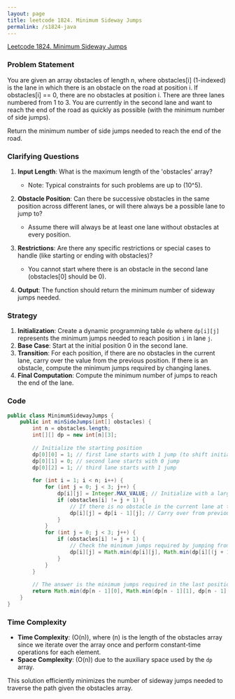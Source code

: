 ```yaml
---
layout: page
title: leetcode 1824. Minimum Sideway Jumps
permalink: /s1824-java
---
```

[Leetcode 1824. Minimum Sideway Jumps](https://algoadvance.github.io/algoadvance/l1824)
### Problem Statement

You are given an array obstacles of length n, where obstacles[i] (1-indexed) is the lane in which there is an obstacle on the road at position i. If obstacles[i] == 0, there are no obstacles at position i. There are three lanes numbered from 1 to 3. You are currently in the second lane and want to reach the end of the road as quickly as possible (with the minimum number of side jumps).

Return the minimum number of side jumps needed to reach the end of the road.

### Clarifying Questions
1. **Input Length**: What is the maximum length of the 'obstacles' array?
   - Note: Typical constraints for such problems are up to \(10^5\).

2. **Obstacle Position**: Can there be successive obstacles in the same position across different lanes, or will there always be a possible lane to jump to?
   - Assume there will always be at least one lane without obstacles at every position.

3. **Restrictions**: Are there any specific restrictions or special cases to handle (like starting or ending with obstacles)?
   - You cannot start where there is an obstacle in the second lane (obstacles[0] should be 0).

4. **Output**: The function should return the minimum number of sideway jumps needed.

### Strategy
1. **Initialization**: Create a dynamic programming table `dp` where `dp[i][j]` represents the minimum jumps needed to reach position `i` in lane `j`.
2. **Base Case**: Start at the initial position 0 in the second lane.
3. **Transition**: For each position, if there are no obstacles in the current lane, carry over the value from the previous position. If there is an obstacle, compute the minimum jumps required by changing lanes.
4. **Final Computation**: Compute the minimum number of jumps to reach the end of the lane.

### Code

```java
public class MinimumSidewayJumps {
    public int minSideJumps(int[] obstacles) {
        int n = obstacles.length;
        int[][] dp = new int[n][3];
        
        // Initialize the starting position
        dp[0][0] = 1; // first lane starts with 1 jump (to shift initially)
        dp[0][1] = 0; // second lane starts with 0 jump
        dp[0][2] = 1; // third lane starts with 1 jump
        
        for (int i = 1; i < n; i++) {
            for (int j = 0; j < 3; j++) {
                dp[i][j] = Integer.MAX_VALUE; // Initialize with a large number
                if (obstacles[i] != j + 1) {
                    // If there is no obstacle in the current lane at the current position
                    dp[i][j] = dp[i - 1][j]; // Carry over from previous position in the same lane
                }
            }
            for (int j = 0; j < 3; j++) {
                if (obstacles[i] != j + 1) {
                    // Check the minimum jumps required by jumping from other lanes
                    dp[i][j] = Math.min(dp[i][j], Math.min(dp[i][(j + 1) % 3], dp[i][(j + 2) % 3]) + 1);
                }
            }
        }
        
        // The answer is the minimum jumps required in the last position among all lanes
        return Math.min(dp[n - 1][0], Math.min(dp[n - 1][1], dp[n - 1][2]));
    }
}
```

### Time Complexity
- **Time Complexity**: \(O(n)\), where \(n\) is the length of the obstacles array since we iterate over the array once and perform constant-time operations for each element.
- **Space Complexity**: \(O(n)\) due to the auxiliary space used by the `dp` array.

This solution efficiently minimizes the number of sideway jumps needed to traverse the path given the obstacles array.